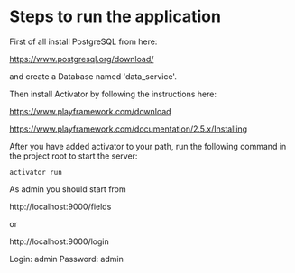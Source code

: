 # Steps to run the application

First of all install PostgreSQL from here:

https://www.postgresql.org/download/

and create a Database named 'data_service'.


Then install Activator by following the instructions here:

https://www.playframework.com/download

https://www.playframework.com/documentation/2.5.x/Installing

After you have added activator to your path, run the following command in the project root to start the server:
```
activator run
```

As admin you should start from

http://localhost:9000/fields

or

http://localhost:9000/login

Login: admin
Password: admin
